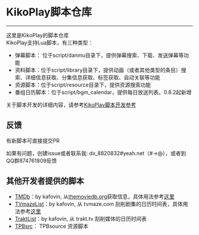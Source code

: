 # KikoPlay脚本仓库
---
这里是KikoPlay的脚本仓库  
KikoPlay支持Lua脚本，有三种类型：
 - 弹幕脚本： 位于script/danmu目录下，提供弹幕搜索、下载、发送弹幕等功能
 - 资料脚本：位于script/library目录下，提供动画（或者其他类型的条目）搜索、详细信息获取、分集信息获取、标签获取、自动关联等功能
 - 资源脚本：位于script/resource目录下，提供资源搜索功能
 - 番组日历脚本：位于script/bgm_calendar，提供每日放送列表。0.8.2起新增

关于脚本开发的详细内容，请参考[KikoPlay脚本开发参考](reference.md)
## 反馈

有新脚本可直接提交PR

如果有问题，创建issue或者联系我:
dx_8820832#yeah.net（#→@），或者到QQ群874761809反馈

## 其他开发者提供的脚本

 - [TMDb](library/tmdb.lua)：by kafovin,  从[themoviedb.org](themoviedb.org)获取信息，具体用法参考[这里](https://github.com/kafovin/KikoPlayScript)
 - [TVmazeList](bgm_calendar/tvmazelist.lua)：by kafovin,  从 tvmaze.com 刮削剧集的日历时间表，具体用法参考[这里](https://github.com/kafovin/KikoPlayScript)
 - [TraktList](bgm_calendar/traktlist.lua)：by kafovin, 从 trakt.tv 刮削媒体的日历时间表
 - [TPBsrc](resource\tpbsource.lua)： TPBsource 资源脚本

